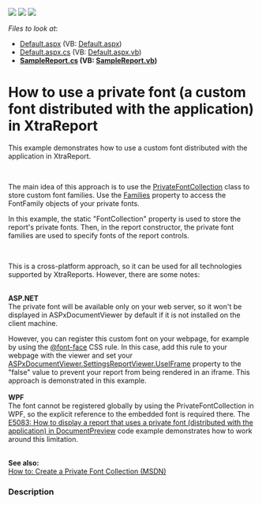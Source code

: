 <!-- default badges list -->
![](https://img.shields.io/endpoint?url=https://codecentral.devexpress.com/api/v1/VersionRange/128603777/13.2.8%2B)
[![](https://img.shields.io/badge/Open_in_DevExpress_Support_Center-FF7200?style=flat-square&logo=DevExpress&logoColor=white)](https://supportcenter.devexpress.com/ticket/details/E5198)
[![](https://img.shields.io/badge/📖_How_to_use_DevExpress_Examples-e9f6fc?style=flat-square)](https://docs.devexpress.com/GeneralInformation/403183)
<!-- default badges end -->
<!-- default file list -->
*Files to look at*:

* [Default.aspx](./CS/E5198/Default.aspx) (VB: [Default.aspx](./VB/E5198/Default.aspx))
* [Default.aspx.cs](./CS/E5198/Default.aspx.cs) (VB: [Default.aspx.vb](./VB/E5198/Default.aspx.vb))
* **[SampleReport.cs](./CS/E5198/SampleReport.cs) (VB: [SampleReport.vb](./VB/E5198/SampleReport.vb))**
<!-- default file list end -->
# How to use a private font (a custom font distributed with the application) in XtraReport


<p>This example demonstrates how to use a custom font distributed with the application in XtraReport.</p>
<br />
<p>The main idea of this approach is to use the <a href="http://msdn.microsoft.com/en-us/library/system.drawing.text.privatefontcollection%28v=vs.110%29.aspx"><u>PrivateFontCollection</u></a> class to store custom font families. Use the <a href="http://msdn.microsoft.com/en-us/library/system.drawing.text.fontcollection.families%28v=vs.110%29.aspx"><u>Families</u></a> property to access the FontFamily objects of your private fonts.</p>
<p>In this example, the static "FontCollection" property is used to store the report's private fonts. Then, in the report constructor, the private font families are used to specify fonts of the report controls.</p>
<p><strong><br /> </strong></p>
<p>This is a cross-platform approach, so it can be used for all technologies supported by XtraReports. However, there are some notes:</p>
<p><strong><br /> </strong><strong>ASP.NET<br /> </strong>The private font will be available only on your web server, so it won't be displayed in ASPxDocumentViewer by default if it is not installed on the client machine.</p>
<p>However, you can register this custom font on your webpage, for example by using the <a href="http://www.w3schools.com/cssref/css3_pr_font-face_rule.asp"><u>@font-face</u></a> CSS rule. In this case, add this rule to your webpage with the viewer and set your <a href="https://documentation.devexpress.com/#XtraReports/DevExpressXtraReportsWebDocumentViewerDocumentViewerReportViewerSettings_UseIFrametopic"><u>ASPxDocumentViewer.SettingsReportViewer.UseIFrame</u></a> property to the "false" value to prevent your report from being rendered in an iframe. This approach is demonstrated in this example.<br /><br /><strong>WPF</strong><br />The font cannot be registered globally by using the PrivateFontCollection in WPF, so the explicit reference to the embedded font is required there. The <a href="https://www.devexpress.com/Support/Center/p/E5083">E5083: How to display a report that uses a private font (distributed with the application) in DocumentPreview</a> code example demonstrates how to work around this limitation.<br /><br /></p>
<p><strong>See also:</strong><br /> <a href="http://msdn.microsoft.com/en-us/library/y505zzfw%28v=vs.110%29.aspx"><u>How to: Create a Private Font Collection (MSDN)</u></a></p>


<h3>Description</h3>

<p><br />
</p>

<br/>



